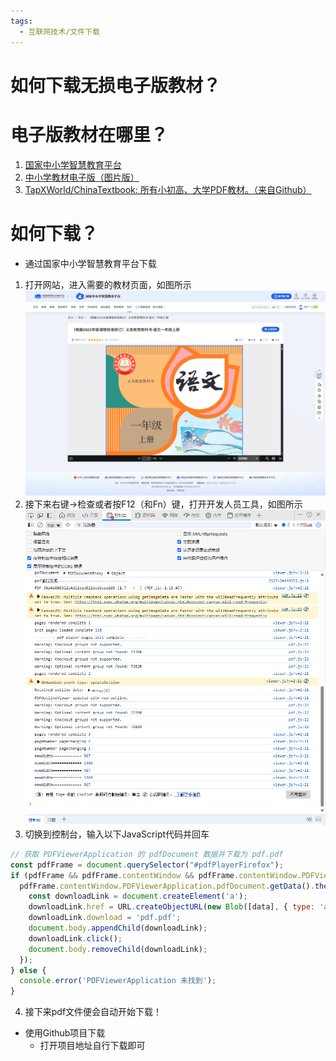 ```yaml
---
tags:
  - 互联网技术/文件下载
---
```


# 如何下载无损电子版教材？

# 电子版教材在哪里？
1. [国家中小学智慧教育平台](https://www.zxx.edu.cn/elecedu)
2. [中小学教材电子版（图片版）](https://jc.pep.com.cn/)
3. [TapXWorld/ChinaTextbook: 所有小初高、大学PDF教材。（来自Github）](https://github.com/TapXWorld/ChinaTextbook)

# 如何下载？
- 通过国家中小学智慧教育平台下载
1. 打开网站，进入需要的教材页面，如图所示
![Pasted image 20250702161703](./assets/Pasted%20image%2020250702161703.png)
2. 接下来右键→检查或者按F12（和Fn）键，打开开发人员工具，如图所示
![Pasted image 20250702161912](./assets/Pasted%20image%2020250702161912.png)
3. 切换到控制台，输入以下JavaScript代码并回车
```js
// 获取 PDFViewerApplication 的 pdfDocument 数据并下载为 pdf.pdf
const pdfFrame = document.querySelector("#pdfPlayerFirefox");
if (pdfFrame && pdfFrame.contentWindow && pdfFrame.contentWindow.PDFViewerApplication) {
  pdfFrame.contentWindow.PDFViewerApplication.pdfDocument.getData().then((data) => {
    const downloadLink = document.createElement('a');
    downloadLink.href = URL.createObjectURL(new Blob([data], { type: 'application/pdf' }));
    downloadLink.download = 'pdf.pdf';
    document.body.appendChild(downloadLink);
    downloadLink.click();
    document.body.removeChild(downloadLink);
  });
} else {
  console.error('PDFViewerApplication 未找到');
}
```
4. 接下来pdf文件便会自动开始下载！
- 使用Github项目下载
	- 打开项目地址自行下载即可